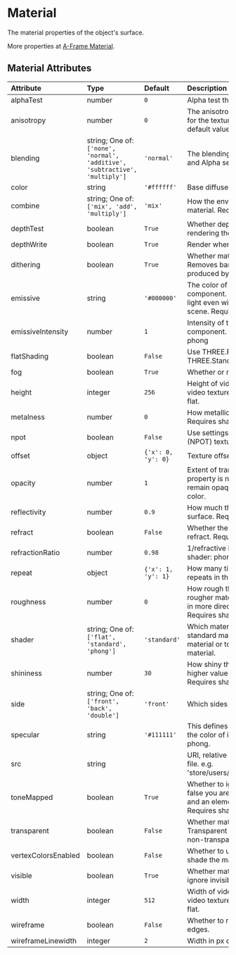 
Material
========


The material properties of the object's surface.

More properties at <a href='https://aframe.io/docs/1.5.0/components/material.html'>A-Frame Material</a>.

Material Attributes
--------------------

|Attribute|Type|Default|Description|Required|
| :--- | :--- | :--- | :--- | :--- |
|alphaTest|number|```0```|Alpha test threshold for transparency.|No|
|anisotropy|number|```0```|The anisotropic filtering sample rate to use for the textures. A value of 0 means the default value will be used, see renderer.|No|
|blending|string; One of: ```['none', 'normal', 'additive', 'subtractive', 'multiply']```|```'normal'```|The blending mode for the material's RGB and Alpha sent to the WebGLRenderer.|No|
|color|string|```'#ffffff'```|Base diffuse color.|No|
|combine|string; One of: ```['mix', 'add', 'multiply']```|```'mix'```|How the environment map mixes with the material. Requires shader: phong.|No|
|depthTest|boolean|```True```|Whether depth testing is enabled when rendering the material.|No|
|depthWrite|boolean|```True```|Render when depth test succeeds.|No|
|dithering|boolean|```True```|Whether material is dithered with noise. Removes banding from gradients like ones produced by lighting.|No|
|emissive|string|```'#000000'```|The color of the emissive lighting component. Used to make objects produce light even without other lighting in the scene. Requires shader: standard or phong|No|
|emissiveIntensity|number|```1```|Intensity of the emissive lighting component. Requires shader: standard or phong|No|
|flatShading|boolean|```False```|Use THREE.FlatShading rather than THREE.StandardShading.|No|
|fog|boolean|```True```|Whether or not material is affected by fog.|No|
|height|integer|```256```|Height of video (in pixels), if defining a video texture. Requires shader: standard or flat.|No|
|metalness|number|```0```|How metallic the material is from 0 to 1. Requires shader: standard.|No|
|npot|boolean|```False```|Use settings for non-power-of-two (NPOT) texture.|No|
|offset|object|```{'x': 0, 'y': 0}```|Texture offset to be used.|No|
|opacity|number|```1```|Extent of transparency. If the transparent property is not true, then the material will remain opaque and opacity will only affect color.|No|
|reflectivity|number|```0.9```|How much the environment map affects the surface. Requires shader: phong.|No|
|refract|boolean|```False```|Whether the defined envMap should refract. Requires shader: phong.|No|
|refractionRatio|number|```0.98```|1/refractive index of the material. Requires shader: phong.|No|
|repeat|object|```{'x': 1, 'y': 1}```|How many times a texture (defined by src) repeats in the X and Y direction.|No|
|roughness|number|```0```|How rough the material is from 0 to 1. A rougher material will scatter reflected light in more directions than a smooth material. Requires shader: standard.|No|
|shader|string; One of: ```['flat', 'standard', 'phong']```|```'standard'```|Which material to use. Defaults to the standard material. Can be set to the flat material or to a registered custom shader material.|No|
|shininess|number|```30```|How shiny the specular highlight is; a higher value gives a sharper highlight. Requires shader: phong.|No|
|side|string; One of: ```['front', 'back', 'double']```|```'front'```|Which sides of the mesh to render.|No|
|specular|string|```'#111111'```|This defines how shiny the material is and the color of its shine. Requires shader: phong.|No|
|src|string||URI, relative or full path of an image/video file. e.g. 'store/users/wiselab/images/360falls.mp4'.|No|
|toneMapped|boolean|```True```|Whether to ignore toneMapping, set to false you are using renderer.toneMapping and an element should appear to emit light. Requires shader: flat.|No|
|transparent|boolean|```False```|Whether material is transparent. Transparent entities are rendered after non-transparent entities.|No|
|vertexColorsEnabled|boolean|```False```|Whether to use vertex or face colors to shade the material.|No|
|visible|boolean|```True```|Whether material is visible. Raycasters will ignore invisible materials.|No|
|width|integer|```512```|Width of video (in pixels), if defining a video texture. Requires shader: standard or flat.|No|
|wireframe|boolean|```False```|Whether to render just the geometry edges.|No|
|wireframeLinewidth|integer|```2```|Width in px of the rendered line.|No|
